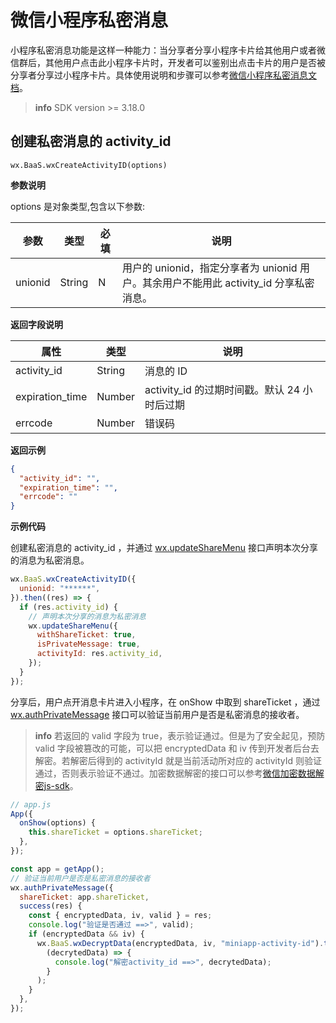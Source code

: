 # 微信小程序私密消息

小程序私密消息功能是这样一种能力：当分享者分享小程序卡片给其他用户或者微信群后，其他用户点击此小程序卡片时，开发者可以鉴别出点击卡片的用户是否被分享者分享过小程序卡片。具体使用说明和步骤可以参考[微信小程序私密消息文档](https://developers.weixin.qq.com/miniprogram/dev/framework/open-ability/share/private-message.html)。

> **info**
> SDK version >= 3.18.0

## 创建私密消息的 activity_id

`wx.BaaS.wxCreateActivityID(options)`

**参数说明**

options 是对象类型,包含以下参数:

| 参数    | 类型   | 必填 | 说明                                                                                   |
| ------- | ------ | ---- | -------------------------------------------------------------------------------------- |
| unionid | String | N    | 用户的 unionid，指定分享者为 unionid 用户。其余用户不能用此 activity_id 分享私密消息。 |

**返回字段说明**

| 属性            | 类型   | 说明                                         |
| --------------- | ------ | -------------------------------------------- |
| activity_id     | String | 消息的 ID                                    |
| expiration_time | Number | activity_id 的过期时间戳。默认 24 小时后过期 |
| errcode         | Number | 错误码                                       |

**返回示例**

```JSON
{
  "activity_id": "",
  "expiration_time": "",
  "errcode": ""
}
```

**示例代码**

创建私密消息的 activity_id ，并通过 [wx.updateShareMenu](https://developers.weixin.qq.com/miniprogram/dev/api/share/wx.updateShareMenu.html) 接口声明本次分享的消息为私密消息。

```js
wx.BaaS.wxCreateActivityID({
  unionid: "******",
}).then((res) => {
  if (res.activity_id) {
    // 声明本次分享的消息为私密消息
    wx.updateShareMenu({
      withShareTicket: true,
      isPrivateMessage: true,
      activityId: res.activity_id,
    });
  }
});
```

分享后，用户点开消息卡片进入小程序，在 onShow 中取到 shareTicket ，通过 [wx.authPrivateMessage](https://developers.weixin.qq.com/miniprogram/dev/api/share/wx.authPrivateMessage.html) 接口可以验证当前用户是否是私密消息的接收者。

> **info**
> 若返回的 valid 字段为 true，表示验证通过。但是为了安全起见，预防 valid 字段被篡改的可能，可以把 encryptedData 和 iv 传到开发者后台去解密。若解密后得到的 activityId 就是当前活动所对应的 activityId 则验证通过，否则表示验证不通过。加密数据解密的接口可以参考[微信加密数据解密js-sdk](/js-sdk/wechat/wechat-decrypt.md)。

```js
// app.js
App({
  onShow(options) {
    this.shareTicket = options.shareTicket;
  },
});

const app = getApp();
// 验证当前用户是否是私密消息的接收者
wx.authPrivateMessage({
  shareTicket: app.shareTicket,
  success(res) {
    const { encryptedData, iv, valid } = res;
    console.log("验证是否通过 ==>", valid);
    if (encryptedData && iv) {
      wx.BaaS.wxDecryptData(encryptedData, iv, "miniapp-activity-id").then(
        (decrytedData) => {
          console.log("解密activity_id ==>", decrytedData);
        }
      );
    }
  },
});
```
